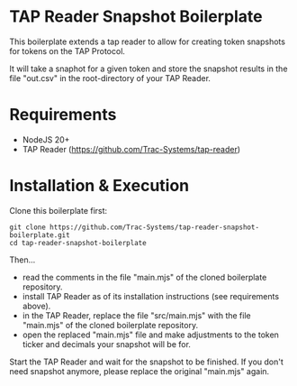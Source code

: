 # TAP Reader Snapshot Boilerplate

This boilerplate extends a tap reader to allow for creating token snapshots for tokens on the TAP Protocol.

It will take a snaphot for a given token and store the snapshot results in the file "out.csv" in the root-directory of your TAP Reader.

# Requirements

- NodeJS 20+
- TAP Reader (https://github.com/Trac-Systems/tap-reader)

# Installation & Execution

Clone this boilerplate first:

```
git clone https://github.com/Trac-Systems/tap-reader-snapshot-boilerplate.git
cd tap-reader-snapshot-boilerplate
```

Then...

- read the comments in the file "main.mjs" of the cloned boilerplate repository.
- install TAP Reader as of its installation instructions (see requirements above).
- in the TAP Reader, replace the file "src/main.mjs" with the file "main.mjs" of the cloned boilerplate repository.
- open the replaced "main.mjs" file and make adjustments to the token ticker and decimals your snapshot will be for.

Start the TAP Reader and wait for the snapshot to be finished. If you don't need snapshot anymore, please replace the original "main.mjs" again.
